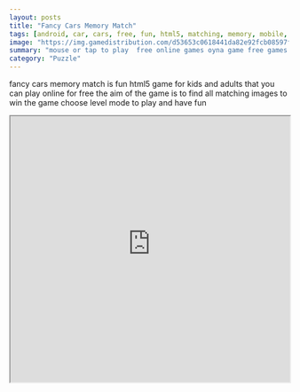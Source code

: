 ```yaml
---
layout: posts
title: "Fancy Cars Memory Match"
tags: [android, car, cars, free, fun, html5, matching, memory, mobile, skill, thinking, free, online, games, oyna, game, free, games, play, play, games]
image: "https://img.gamedistribution.com/d53653c0618441da82e92fcb08597f60-512x384.jpeg"
summary: "mouse or tap to play  free online games oyna game free games play play games"
category: "Puzzle"
---
```


fancy cars memory match is fun html5 game for kids and adults that you can play online for free the aim of the game is to find all matching images to win the game choose level mode to play and have fun

<iframe width="100%" height="480px;" src="https://html5.gamedistribution.com/d53653c0618441da82e92fcb08597f60/"></iframe>
